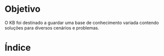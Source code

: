 # Objetivo
O KB foi destinado a guardar uma base de conhecimento variada contendo soluções para diversos cenários e problemas.

# Índice

